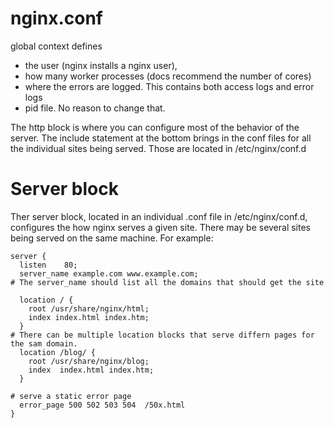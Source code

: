 # nginx.conf
global context defines
- the user (nginx installs a nginx user),
- how many worker processes (docs recommend the number of cores)
- where the errors are logged. This contains both access logs and error logs
- pid file. No reason to change that.

The http block is where you can configure most of the behavior of the server. The include statement at the bottom brings in the conf files for all the individual sites being served. Those are located in /etc/nginx/conf.d

# Server block
Ther server block, located in an individual .conf file in /etc/nginx/conf.d, configures the how nginx serves a given site. There may be several sites being served on the same machine. For example: 
```
server {
  listen    80;
  server_name example.com www.example.com;
# The server_name should list all the domains that should get the site

  location / {
    root /usr/share/nginx/html;
    index index.html index.htm;
  }
# There can be multiple location blocks that serve differn pages for the sam domain.
  location /blog/ {
    root /usr/share/nginx/blog;
    index  index.html index.htm;
  }

# serve a static error page 
  error_page 500 502 503 504  /50x.html
}
```
